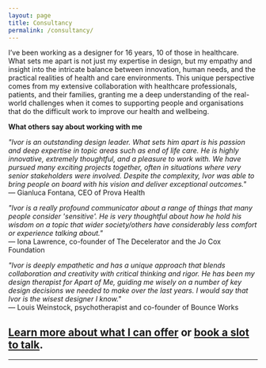 ```yaml
---
layout: page
title: Consultancy
permalink: /consultancy/
---
```


I’ve been working as a designer for 16 years, 10 of those in healthcare. What sets me apart is not just my expertise in design, but my empathy and insight into the intricate balance between innovation, human needs, and the practical realities of health and care environments. This unique perspective comes from my extensive collaboration with healthcare professionals, patients, and their families, granting me a deep understanding of the real-world challenges when it comes to supporting people and organisations that do the difficult work to improve our health and wellbeing.

**What others say about working with me**

*"Ivor is an outstanding design leader. What sets him apart is his passion and deep expertise in topic areas such as end of life care. He is highly innovative, extremely thoughtful, and a pleasure to work with. We have pursued many exciting projects together, often in situations where very senior stakeholders were involved. Despite the complexity, Ivor was able to bring people on board with his vision and deliver exceptional outcomes."*  
— Gianluca Fontana, CEO of Prova Health

*"Ivor is a really profound communicator about a range of things that many people consider 'sensitive'. He is very thoughtful about how he hold his wisdom on a topic that wider society/others have considerably less comfort or experience talking about."*  
— Iona Lawrence, co-founder of The Decelerator and the Jo Cox Foundation

*"Ivor is deeply empathetic and has a unique approach that blends collaboration and creativity with critical thinking and rigor. He has been my design therapist for Apart of Me, guiding me wisely on a number of key design decisions we needed to make over the last years. I would say that Ivor is the wisest designer I know."*  
— Louis Weinstock, psychotherapist and co-founder of Bounce Works

## [Learn more about what I can offer](/design) or [book a slot to talk](https://calendar.app.google/rSFAoN4piCc7xU4R8).

---



